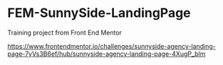# FEM-SunnySide-LandingPage

Training project from Front End Mentor

https://www.frontendmentor.io/challenges/sunnyside-agency-landing-page-7yVs3B6ef/hub/sunnyside-agency-landing-page-4XugP_blm

